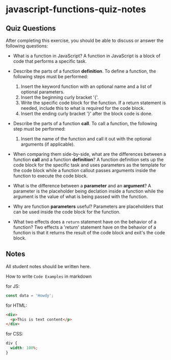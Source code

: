# javascript-functions-quiz-notes

## Quiz Questions

After completing this exercise, you should be able to discuss or answer the following questions:

- What is a function in JavaScript?
  A function in JavaScript is a block of code that performs a specific task.

- Describe the parts of a function **definition**.
  To define a function, the following steps must be performed:

  1. Insert the keyword function with an optional name and a list of optional parameters.
  2. Insert the beginning curly bracket '{'.
  3. Write the specific code block for the function. If a return statement is needed, include this to what is required for the code block.
  4. Insert the ending curly bracket '}' after the block code is done.

- Describe the parts of a function **call**.
  To call a function, the following step must be performed:

  1. Insert the name of the function and call it out with the optional arguments (if applicable).

- When comparing them side-by-side, what are the differences between a function **call** and a function **definition**?
  A function definition sets up the code block for the specific task and uses parameters as the template for the code block while a function callout passes arguments inside the function to execute the code block.

- What is the difference between a **parameter** and an **argument**?
  A parameter is the placeholder being declation inside a function while the argument is the value of what is being passed with the function.

- Why are function **parameters** useful?
  Parameters are placeholders that can be used inside the code block for the function.

- What two effects does a `return` statement have on the behavior of a function?
  Two effects a 'return' statement have on the behavior of a function is that it returns the result of the code block and exit's the code block.

## Notes

All student notes should be written here.

How to write `Code Examples` in markdown

for JS:

```javascript
const data = 'Howdy';
```

for HTML:

```html
<div>
  <p>This is text content</p>
</div>
```

for CSS:

```css
div {
  width: 100%;
}
```
